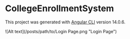 # CollegeEnrollmentSystem

This project was generated with [Angular CLI](https://github.com/angular/angular-cli) version 14.0.6.

![Alt text](/posts/path/to/Login Page.png "Login Page")

